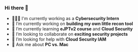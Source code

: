 ### Hi there 👋
<!---
--->
- 👨🏻‍💻 I'm currently working as a **Cybersecurity Intern**
- 🔭 I’m currently working on **building my own little recon tool**
- 🌱 I’m currently learning **eJPTv2 course** and **Cloud Security**
- 👯 I’m looking to collaborate on **exciting security projects**
- 🤔 I’m looking for help with **Cloud Security IAM**
- 💬 Ask me about **PC vs. Mac**
<!---
- 📫 How to reach me: **LinkedIn**
- 😄 Pronouns: **He/Him/His**
- ⚡ Fun fact: 
--->
